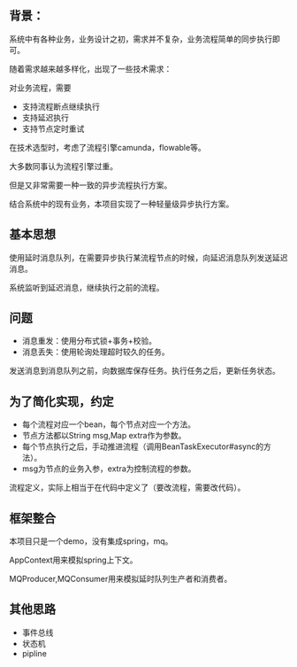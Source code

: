 ## 背景：
系统中有各种业务，业务设计之初，需求并不复杂，业务流程简单的同步执行即可。

随着需求越来越多样化，出现了一些技术需求：

对业务流程，需要
* 支持流程断点继续执行
* 支持延迟执行
* 支持节点定时重试

在技术选型时，考虑了流程引擎camunda，flowable等。

大多数同事认为流程引擎过重。

但是又非常需要一种一致的异步流程执行方案。

结合系统中的现有业务，本项目实现了一种轻量级异步执行方案。

## 基本思想
使用延时消息队列，在需要异步执行某流程节点的时候，向延迟消息队列发送延迟消息。

系统监听到延迟消息，继续执行之前的流程。

## 问题
* 消息重发：使用分布式锁+事务+校验。
* 消息丢失：使用轮询处理超时较久的任务。

发送消息到消息队列之前，向数据库保存任务。执行任务之后，更新任务状态。

## 为了简化实现，约定
* 每个流程对应一个bean，每个节点对应一个方法。
* 节点方法都以String msg,Map extra作为参数。
* 每个节点执行之后，手动推进流程（调用BeanTaskExecutor#async的方法）。
* msg为节点的业务入参，extra为控制流程的参数。

流程定义，实际上相当于在代码中定义了（要改流程，需要改代码）。


## 框架整合
本项目只是一个demo，没有集成spring，mq。

AppContext用来模拟spring上下文。

MQProducer,MQConsumer用来模拟延时队列生产者和消费者。

## 其他思路
* 事件总线
* 状态机
* pipline




